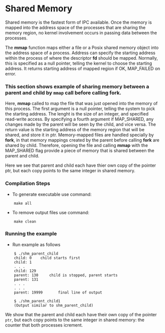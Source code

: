 # Shared Memory
Shared memory is the fastest form of IPC available. Once the memory is mapped into the address space of the processes that are sharing the memory region, no kernel involvement occurs in passing data between the processes.

The **mmap** function maps either a file or a Posix shared memory object into the address space of a process. Address can specify the starting address within the process of where the descriptor **fd** should be mapped. 
Normally, this is specified as a null pointer, telling the kernel to choose the starting address. It returns starting address of mapped region if OK, MAP_FAILED on error. 
### This section shows example of sharing memory between a parent and child by `mmap` call before calling fork.
Here, **mmap** called to map the file that was just opened into the memory of this process. The first argument is a null pointer, telling the system to pick the starting address. The lenght is the size of an integer, and specified read-write access. By specifying a fourth argument if MAP_SHARED, any changes made by the parent will be seen by the child, and vice versa. The return value is the starting address of the memory region that will be shared, and store it in ptr. 
Memory-mapped files are handled specially by **fork**, in that memory mappings created by the parent before calling **fork** are shared by child. Therefore, opening the file and calling **mmap** with the MAP_SHARED flag provide a piece of memory that is shared between the parent and child.

Here we see that parent and child each have thier own copy of the pointer ptr, but each copy points to the same integer in shared memory.

### Compilation Steps
- To generate executable use command:
``` 
    make all
```
- To remove output files use command:
```
    make clean
```

### Running the example
- Run example as follows
```
    $ ./shm_parent_child
    child: 0    child starts first
    child: 1
    . . .
    child: 129
    parent: 130     child is stopped, parent starts
    parent: 131
    . . .
    . . .
    parent: 19999       final line of output

    $ ./shm_parent_child1
    (Output similar to shm_parent_child)
```
We show that the parent and child each have their own copy of the pointer `ptr`, but each copy points to the same integer in shared memory: the counter that both processes icrement.
